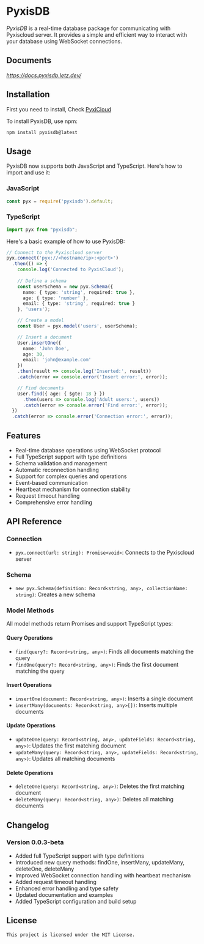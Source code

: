 # PyxisDB

*PyxisDB* is a real-time database package for communicating with Pyxiscloud server. It provides a simple and efficient way to interact with your database using WebSocket connections.

## Documents
*https://docs.pyxisdb.letz.dev/*

## Installation
First you need to install, Check [PyxiCloud](https://github.com/Darknessking13/PyxiCloud)

To install PyxisDB, use npm:

```bash
npm install pyxisdb@latest
```

## Usage

PyxisDB now supports both JavaScript and TypeScript. Here's how to import and use it:

### JavaScript
```javascript
const pyx = require('pyxisdb').default;
```

### TypeScript
```typescript
import pyx from "pyxisdb";
```

Here's a basic example of how to use PyxisDB:

```typescript
// Connect to the Pyxiscloud server
pyx.connect('pyx://<hostname/ip>:<port>')
  .then(() => {
    console.log('Connected to PyxisCloud');
    
    // Define a schema
    const userSchema = new pyx.Schema({
      name: { type: 'string', required: true },
      age: { type: 'number' },
      email: { type: 'string', required: true }
    }, 'users');

    // Create a model
    const User = pyx.model('users', userSchema);

    // Insert a document
    User.insertOne({
      name: 'John Doe',
      age: 30,
      email: 'john@example.com'
    })
    .then(result => console.log('Inserted:', result))
    .catch(error => console.error('Insert error:', error));

    // Find documents
    User.find({ age: { $gte: 18 } })
      .then(users => console.log('Adult users:', users))
      .catch(error => console.error('Find error:', error));
  })
  .catch(error => console.error('Connection error:', error));
```

## Features

- Real-time database operations using WebSocket protocol
- Full TypeScript support with type definitions
- Schema validation and management
- Automatic reconnection handling
- Support for complex queries and operations
- Event-based communication
- Heartbeat mechanism for connection stability
- Request timeout handling
- Comprehensive error handling

## API Reference

### Connection

- `pyx.connect(url: string): Promise<void>`: Connects to the Pyxiscloud server

### Schema

- `new pyx.Schema(definition: Record<string, any>, collectionName: string)`: Creates a new schema

### Model Methods

All model methods return Promises and support TypeScript types:

#### Query Operations
- `find(query?: Record<string, any>)`: Finds all documents matching the query
- `findOne(query?: Record<string, any>)`: Finds the first document matching the query

#### Insert Operations
- `insertOne(document: Record<string, any>)`: Inserts a single document
- `insertMany(documents: Record<string, any>[])`: Inserts multiple documents

#### Update Operations
- `updateOne(query: Record<string, any>, updateFields: Record<string, any>)`: Updates the first matching document
- `updateMany(query: Record<string, any>, updateFields: Record<string, any>)`: Updates all matching documents

#### Delete Operations
- `deleteOne(query: Record<string, any>)`: Deletes the first matching document
- `deleteMany(query: Record<string, any>)`: Deletes all matching documents

## Changelog

### Version 0.0.3-beta
- Added full TypeScript support with type definitions
- Introduced new query methods: findOne, insertMany, updateMany, deleteOne, deleteMany
- Improved WebSocket connection handling with heartbeat mechanism
- Added request timeout handling
- Enhanced error handling and type safety
- Updated documentation and examples
- Added TypeScript configuration and build setup

## License

``This project is licensed under the MIT License.``